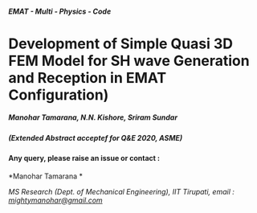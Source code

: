 #####  EMAT - Multi - Physics - Code 

# Development of Simple Quasi 3D FEM Model for SH wave Generation and Reception in EMAT Configuration)

##### Manohar Tamarana, N.N. Kishore, Sriram Sundar

##### (Extended Abstract acceptef for Q&E 2020, ASME)




#### Any query, please raise an issue or contact :

*Manohar Tamarana *

*MS Research (Dept. of Mechanical Engineering), IIT Tirupati,  email : mightymanohar@gmail.com*

